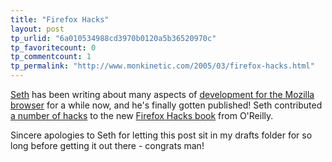 ```yaml
---
title: "Firefox Hacks"
layout: post
tp_urlid: "6a010534988cd3970b0120a5b36520970c"
tp_favoritecount: 0
tp_commentcount: 1
tp_permalink: "http://www.monkinetic.com/2005/03/firefox-hacks.html"
---
```

<a href="http://www.truerwords.net">Seth</a> has been writing about many aspects of <a href="http://www.truerwords.net/articles/mozilla/index.html">development for the Mozilla browser</a> for a while now, and he&#39;s finally gotten published! Seth contributed <a href="http://www.truerwords.net/articles/mozilla/firefoxhacks.html">a number of hacks</a> to the new <a href="http://www.oreilly.com/catalog/firefoxhks/index.html">Firefox Hacks book</a> from O&#39;Reilly.

Sincere apologies to Seth for letting this post sit in my drafts folder for so long before getting it out there - congrats man!
